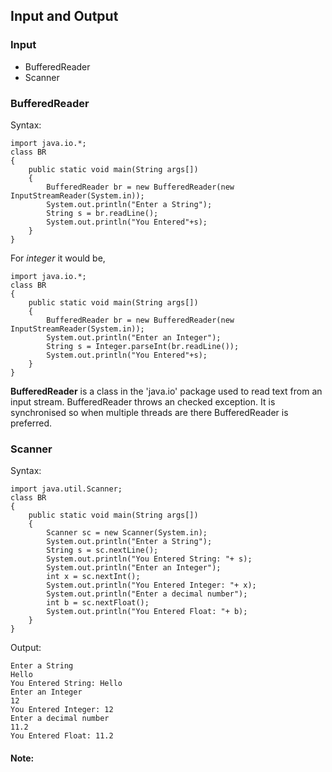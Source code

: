## Input and Output
### Input
- BufferedReader
- Scanner
### BufferedReader
Syntax:

```
import java.io.*;
class BR
{
    public static void main(String args[])
    {
        BufferedReader br = new BufferedReader(new InputStreamReader(System.in));
        System.out.println("Enter a String");
        String s = br.readLine();
        System.out.println("You Entered"+s); 
    }
}
```
For *integer* it would be,
```
import java.io.*;
class BR
{
    public static void main(String args[])
    {
        BufferedReader br = new BufferedReader(new InputStreamReader(System.in));
        System.out.println("Enter an Integer");
        String s = Integer.parseInt(br.readLine());
        System.out.println("You Entered"+s); 
    }
}
```
**BufferedReader** is a class in the 'java.io' package used to read text from an input stream. BufferedReader throws an checked exception. It is synchronised so when multiple threads are there BufferedReader is preferred. 

### Scanner
Syntax:

```
import java.util.Scanner;
class BR
{
    public static void main(String args[])
    {
        Scanner sc = new Scanner(System.in);
        System.out.println("Enter a String");
        String s = sc.nextLine();
        System.out.println("You Entered String: "+ s);
        System.out.println("Enter an Integer");
        int x = sc.nextInt();
        System.out.println("You Entered Integer: "+ x);
        System.out.println("Enter a decimal number");
        int b = sc.nextFloat();
        System.out.println("You Entered Float: "+ b); 
    }
}
```
Output:

```
Enter a String
Hello
You Entered String: Hello
Enter an Integer
12
You Entered Integer: 12
Enter a decimal number
11.2
You Entered Float: 11.2
```

#### Note:
